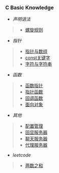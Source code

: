 ### C Basic Knowledge

* *声明语法*
> * [螺旋规则](https://c-faq.com/decl/spiral.anderson.html)

* *指针*
> * [指针与数组](src/ptr_arr.c)
> * [const关键字](src/const.c)
> * [字符与字符串](src/str.c)

* *函数*
> * [函数指针](src/fn_ptr.c)
> * [指针函数](src/ptr_fn.c)
> * [回调函数](src/callback_fn.c)
> * [面向对象](src/oop.c)

* *其他*
> * [配置管理](src/config.c)
> * [回显服务器](src/echo.c)
> * [聊天服务器](src/chat.c)
> * [代理服务器](src/proxy.c)

* *leetcode*
> * [两数之和](src/leetcode_sum_num.c)
